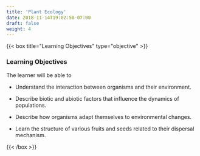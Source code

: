 ```yaml
---
title: 'Plant Ecology'
date: 2018-11-14T19:02:50-07:00
draft: false
weight: 4
---
```



{{< box title="Learning Objectives" type="objective" >}}

### Learning Objectives

The learner will be able to
* Understand the interaction between
organisms and their
environment.

* Describe biotic and
abiotic factors that
influence the dynamics of
populations.

* Describe how organisms
adapt themselves to environmental changes.
 
* Learn the structure of various fruits and
seeds related to their dispersal mechanism.

{{< /box >}}












